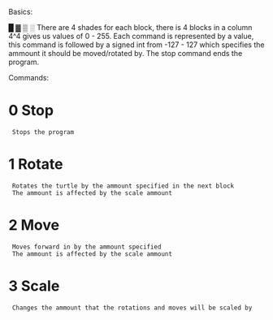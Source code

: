 Basics:

 █ ▓ ▒ ░ There are 4 shades for each block, there is 4 blocks in a column
	 4^4 gives us values of 0 - 255. Each command is represented by a
	 value, this command is followed by a signed int from -127 - 127
	 which specifies the ammount it should be moved/rotated by. The
	 stop command ends the program.

Commands:

 # 0 Stop  
	 Stops the program

 # 1 Rotate  
	 Rotates the turtle by the ammount specified in the next block  
	 The ammount is affected by the scale ammount  

 # 2 Move  
	 Moves forward in by the ammount specified  
	 The ammount is affected by the scale ammount  

 # 3 Scale  
	 Changes the ammount that the rotations and moves will be scaled by  

